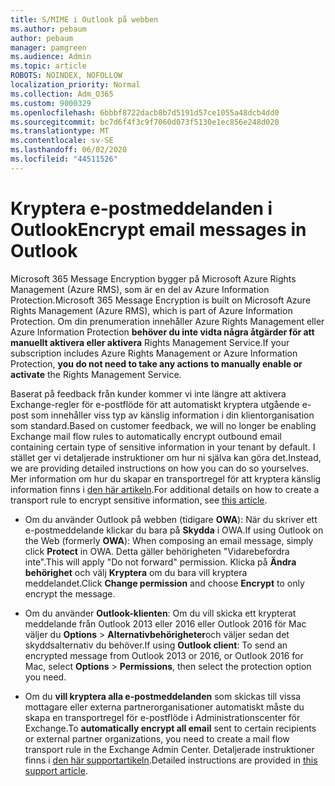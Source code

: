 ```yaml
---
title: S/MIME i Outlook på webben
ms.author: pebaum
author: pebaum
manager: pamgreen
ms.audience: Admin
ms.topic: article
ROBOTS: NOINDEX, NOFOLLOW
localization_priority: Normal
ms.collection: Adm_O365
ms.custom: 9000329
ms.openlocfilehash: 6bbbf8722dacb8b7d5191d57ce1055a48dcb4dd0
ms.sourcegitcommit: bc7d6f4f3c9f7060d073f5130e1ec856e248d020
ms.translationtype: MT
ms.contentlocale: sv-SE
ms.lasthandoff: 06/02/2020
ms.locfileid: "44511526"
---
```

# <a name="encrypt-email-messages-in-outlook"></a><span data-ttu-id="1c7b3-102">Kryptera e-postmeddelanden i Outlook</span><span class="sxs-lookup"><span data-stu-id="1c7b3-102">Encrypt email messages in Outlook</span></span>

<span data-ttu-id="1c7b3-103">Microsoft 365 Message Encryption bygger på Microsoft Azure Rights Management (Azure RMS), som är en del av Azure Information Protection.</span><span class="sxs-lookup"><span data-stu-id="1c7b3-103">Microsoft 365 Message Encryption is built on Microsoft Azure Rights Management (Azure RMS), which is part of Azure Information Protection.</span></span> <span data-ttu-id="1c7b3-104">Om din prenumeration innehåller Azure Rights Management eller Azure Information Protection **behöver du inte vidta några åtgärder för att manuellt aktivera eller aktivera** Rights Management Service.</span><span class="sxs-lookup"><span data-stu-id="1c7b3-104">If your subscription includes Azure Rights Management or Azure Information Protection, **you do not need to take any actions to manually enable or activate** the Rights Management Service.</span></span>

<span data-ttu-id="1c7b3-105">Baserat på feedback från kunder kommer vi inte längre att aktivera Exchange-regler för e-postflöde för att automatiskt kryptera utgående e-post som innehåller viss typ av känslig information i din klientorganisation som standard.</span><span class="sxs-lookup"><span data-stu-id="1c7b3-105">Based on customer feedback, we will no longer be enabling Exchange mail flow rules to automatically encrypt outbound email containing certain type of sensitive information in your tenant by default.</span></span> <span data-ttu-id="1c7b3-106">I stället ger vi detaljerade instruktioner om hur ni själva kan göra det.</span><span class="sxs-lookup"><span data-stu-id="1c7b3-106">Instead, we are providing detailed instructions on how you can do so yourselves.</span></span> <span data-ttu-id="1c7b3-107">Mer information om hur du skapar en transportregel för att kryptera känslig information finns i [den här artikeln](https://aka.ms/OmeEtr).</span><span class="sxs-lookup"><span data-stu-id="1c7b3-107">For additional details on how to create a transport rule to encrypt sensitive information, see [this article](https://aka.ms/OmeEtr).</span></span>

- <span data-ttu-id="1c7b3-108">Om du använder Outlook på webben (tidigare **OWA**): När du skriver ett e-postmeddelande klickar du bara på **Skydda** i OWA.</span><span class="sxs-lookup"><span data-stu-id="1c7b3-108">If using Outlook on the Web (formerly **OWA**): When composing an email message, simply click **Protect** in OWA.</span></span> <span data-ttu-id="1c7b3-109">Detta gäller behörigheten "Vidarebefordra inte".</span><span class="sxs-lookup"><span data-stu-id="1c7b3-109">This will apply "Do not forward" permission.</span></span> <span data-ttu-id="1c7b3-110">Klicka på **Ändra behörighet** och välj **Kryptera** om du bara vill kryptera meddelandet.</span><span class="sxs-lookup"><span data-stu-id="1c7b3-110">Click **Change permission** and choose **Encrypt** to only encrypt the message.</span></span>

- <span data-ttu-id="1c7b3-111">Om du använder **Outlook-klienten**: Om du vill skicka ett krypterat meddelande från Outlook 2013 eller 2016 eller Outlook 2016 för Mac väljer du **Options**  >  **Alternativbehörigheter**och väljer sedan det skyddsalternativ du behöver.</span><span class="sxs-lookup"><span data-stu-id="1c7b3-111">If using **Outlook client**: To send an encrypted message from Outlook 2013 or 2016, or Outlook 2016 for Mac, select **Options** > **Permissions**, then select the protection option you need.</span></span>

- <span data-ttu-id="1c7b3-112">Om du **vill kryptera alla e-postmeddelanden** som skickas till vissa mottagare eller externa partnerorganisationer automatiskt måste du skapa en transportregel för e-postflöde i Administrationscenter för Exchange.</span><span class="sxs-lookup"><span data-stu-id="1c7b3-112">To **automatically encrypt all email** sent to certain recipients or external partner organizations, you need to create a mail flow transport rule in the Exchange Admin Center.</span></span> <span data-ttu-id="1c7b3-113">Detaljerade instruktioner finns i [den här supportartikeln](https://docs.microsoft.com/microsoft-365/compliance/define-mail-flow-rules-to-encrypt-email#create-mail-flow-rules-to-encrypt-email-messages-with-the-new-ome-capabilities).</span><span class="sxs-lookup"><span data-stu-id="1c7b3-113">Detailed instructions are provided in [this support article](https://docs.microsoft.com/microsoft-365/compliance/define-mail-flow-rules-to-encrypt-email#create-mail-flow-rules-to-encrypt-email-messages-with-the-new-ome-capabilities).</span></span>

